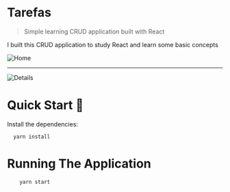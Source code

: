 # Tarefas
 > Simple learning CRUD application built with React 

 I built this CRUD application to study React and learn some basic concepts

![Home](https://imgur.com/G7zIhpC.png)

---

![Details](https://imgur.com/pUEyyra.png)

# Quick Start 🚀

Install the dependencies:

```
  yarn install
```

# Running The Application 

```bash
    yarn start
```
